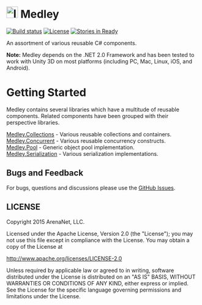 <img src="http://cdn.flaticon.com/png/256/64749.png" alt="Icon" width="30" height="30"/> Medley
=====
[![Build status](https://ci.appveyor.com/api/projects/status/cvl40gehv0t334rs?svg=true)](https://ci.appveyor.com/project/elvirb/medley)
[![License](https://img.shields.io/github/license/arenanet/medley.svg)](http://www.apache.org/licenses/LICENSE-2.0)
[![Stories in Ready](https://badge.waffle.io/arenanet/medley.png?label=ready&title=Ready)](http://waffle.io/arenanet/medley)

An assortment of various reusable C# components. 

<b>Note:</b> Medley depends on the .NET 2.0 Framework and has been tested to work with Unity 3D on most platforms (including PC, Mac, Linux, iOS, and Android).

Getting Started
==========

Medley contains several libraries which have a multitude of reusable components. Related components have been grouped with their perspective libraries.

[Medley.Collections](https://github.com/arenanet/medley/tree/master/Medley.Collections) - Various reusable collections and containers.
<br />
[Medley.Concurrent](https://github.com/arenanet/medley/tree/master/Medley.Concurrent) - Various reusable concurrency constructs.
<br />
[Medley.Pool](https://github.com/arenanet/medley/tree/master/Medley.Pool) - Generic object pool implementation.
<br />
[Medley.Serialization](https://github.com/arenanet/medley/tree/master/Medley.Serialization) - Various serialization implementations.

## Bugs and Feedback

For bugs, questions and discussions please use the [GitHub Issues](https://github.com/ArenaNet/Medley/issues).

## LICENSE

Copyright 2015 ArenaNet, LLC.

Licensed under the Apache License, Version 2.0 (the "License");
you may not use this file except in compliance with the License.
You may obtain a copy of the License at

<http://www.apache.org/licenses/LICENSE-2.0>

Unless required by applicable law or agreed to in writing, software
distributed under the License is distributed on an "AS IS" BASIS,
WITHOUT WARRANTIES OR CONDITIONS OF ANY KIND, either express or implied.
See the License for the specific language governing permissions and
limitations under the License.
